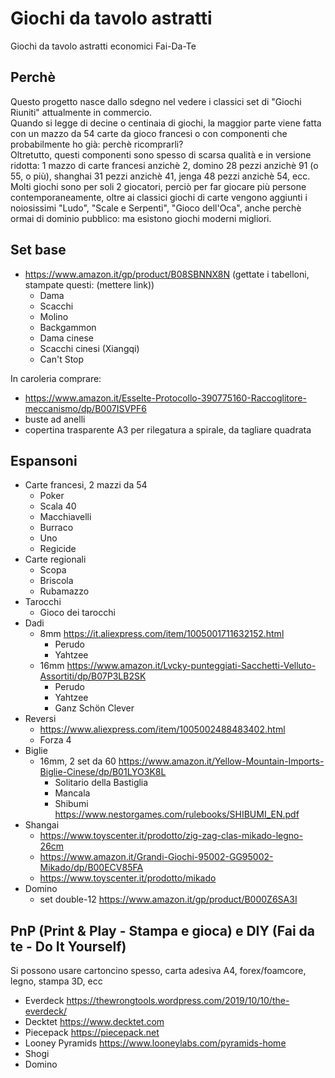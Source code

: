 # Giochi da tavolo astratti
Giochi da tavolo astratti economici Fai-Da-Te

## Perchè
Questo progetto nasce dallo sdegno nel vedere i classici set di "Giochi Riuniti" attualmente in commercio.  
Quando si legge di decine o centinaia di giochi, la maggior parte viene fatta con un mazzo da 54 carte da gioco francesi o con componenti che probabilmente ho già: perchè ricomprarli?  
Oltretutto, questi componenti sono spesso di scarsa qualità e in versione ridotta: 1 mazzo di carte francesi anzichè 2, domino 28 pezzi anzichè 91 (o 55, o più), shanghai 31 pezzi anzichè 41, jenga 48 pezzi anzichè 54, ecc.  
Molti giochi sono per soli 2 giocatori, perciò per far giocare più persone contemporaneamente, oltre ai classici giochi di carte vengono aggiunti i noiosissimi "Ludo", "Scale e Serpenti", "Gioco dell'Oca", anche perchè ormai di dominio pubblico: ma esistono giochi moderni migliori.  

## Set base
- https://www.amazon.it/gp/product/B08SBNNX8N (gettate i tabelloni, stampate questi: (mettere link))
  - Dama
  - Scacchi
  - Molino
  - Backgammon
  - Dama cinese
  - Scacchi cinesi (Xiangqi)
  - Can't Stop

In caroleria comprare:

- https://www.amazon.it/Esselte-Protocollo-390775160-Raccoglitore-meccanismo/dp/B007ISVPF6
- buste ad anelli
- copertina trasparente A3 per rilegatura a spirale, da tagliare quadrata

## Espansoni
- Carte francesi, 2 mazzi da 54
  - Poker
  - Scala 40
  - Macchiavelli
  - Burraco
  - Uno
  - Regicide
- Carte regionali
  - Scopa
  - Briscola
  - Rubamazzo
- Tarocchi
  - Gioco dei tarocchi
- Dadi
  - 8mm https://it.aliexpress.com/item/1005001711632152.html
    - Perudo
    - Yahtzee
  - 16mm https://www.amazon.it/Lvcky-punteggiati-Sacchetti-Velluto-Assortiti/dp/B07P3LB2SK
    - Perudo
    - Yahtzee
    - Ganz Schön Clever
- Reversi
  - https://www.aliexpress.com/item/1005002488483402.html
  - Forza 4
- Biglie
  - 16mm, 2 set da 60 https://www.amazon.it/Yellow-Mountain-Imports-Biglie-Cinese/dp/B01LYO3K8L
    - Solitario della Bastiglia
    - Mancala
    - Shibumi https://www.nestorgames.com/rulebooks/SHIBUMI_EN.pdf
- Shangai
  - https://www.toyscenter.it/prodotto/zig-zag-clas-mikado-legno-26cm
  - https://www.amazon.it/Grandi-Giochi-95002-GG95002-Mikado/dp/B00ECV85FA
  - https://www.toyscenter.it/prodotto/mikado
- Domino
  - set double-12 https://www.amazon.it/gp/product/B000Z6SA3I

## PnP (Print & Play - Stampa e gioca) e DIY (Fai da te - Do It Yourself)
Si possono usare cartoncino spesso, carta adesiva A4, forex/foamcore, legno, stampa 3D, ecc

- Everdeck https://thewrongtools.wordpress.com/2019/10/10/the-everdeck/
- Decktet https://www.decktet.com
- Piecepack https://piecepack.net
- Looney Pyramids https://www.looneylabs.com/pyramids-home
- Shogi
- Domino
